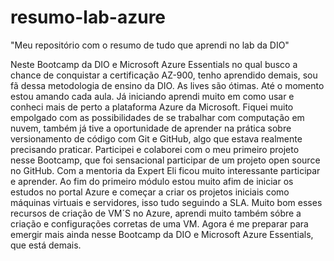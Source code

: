 # resumo-lab-azure
"Meu repositório com o resumo de tudo que aprendi no lab da DIO"

Neste Bootcamp da DIO e Microsoft Azure Essentials no qual busco a chance de conquistar a certificação AZ-900, tenho aprendido demais, sou fã dessa metodologia de ensino da DIO.
As lives são ótimas. Até o momento estou amando cada aula. Já iniciando aprendi muito em como usar e conheci mais de perto a plataforma Azure da Microsoft.
Fiquei muito empolgado com as possibilidades de se trabalhar com computação em nuvem, também já tive a oportunidade de aprender na prática sobre versionamento de código com Git e GitHub, algo que estava realmente precisando praticar.
Participei e colaborei com o meu primeiro projeto nesse Bootcamp, que foi sensacional participar de um projeto open source no GitHub. Com a mentoria da Expert Eli ficou muito interessante participar e aprender.
Ao fim do primeiro módulo estou muito afim de iniciar os estudos no portal Azure e começar a criar os projetos iniciais como máquinas virtuais e servidores, isso tudo seguindo a SLA.
Muito bom esses recursos de criação de VM´S no Azure, aprendi muito também sóbre a criação e configurações corretas de uma VM.
Agora é me preparar para emergir mais ainda nesse Bootcamp da DIO e Microsoft Azure Essentials, que está demais.
